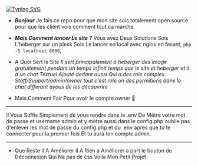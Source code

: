 [![Typing SVG](https://readme-typing-svg.demolab.com?font=Courgette&size=30&pause=1000&color=F7F7F7&random=false&width=435&lines=Repository-by+xql.dev+%F0%9F%92%8E)](https://git.io/typing-svg)


- ***Bonjour*** Je fais ce repo pour que mon site sois totalement open source pour que les client vois comment tout ca marche 

- ***Mais Comment lancer Le site ?*** Vous avez Deux Solutions Sois L'heberger sur un plesk Sois Le lancer en local avec nginx en fesant,
`php -S localhost:8000`,

- A Quoi Sert le Site *Il sert principalement a heberger des image gratuitement pendant un temps infinit temps que le site et heberger et il a un chat Textuel Ajouté dedant aussi Qui a des role complex Staff/Support/admin/owner tout c'est role on des permitions dans le chat differant avous de les découvrire*

- Mais Comment Fair Pour avoir le compte owner 🤔
--------------------------------------------------------------------------------------------------------------------------------------------------------------

Il Vous Suffis Simplement de vous rendre dans le .env De Mètre votre mot de passe et username admin et y mètre aussi dans le config.php oublie pas d'enlever les mot de passe du config.php et du .env apres que tu te connecter pour la premier fois Et tu aura ton compte admin.

--------------------------------------------------------------------------------------------------------------------------------------------------------------

- Que Reste Il A Améliorer Il A Rien a Améliorer a part le bouton de Déconnexion Qui Na pas de css Voila Mon Petit Projet 
